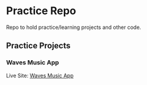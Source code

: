# Practice Repo

Repo to hold practice/learning projects and other code.

## Practice Projects

### Waves Music App

Live Site: [Waves Music App](https://andrewjustinw.github.io/practice-repo/#/waves)
